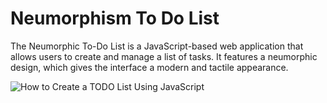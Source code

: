 # Neumorphism To Do List

 The Neumorphic To-Do List is a JavaScript-based web application that allows users to create and manage a list of tasks. It features a neumorphic design, which gives the interface a modern and tactile appearance.
 
 
![How to Create a TODO List Using JavaScript](https://github.com/mt057/Neumorphism-To-Do-List/assets/82698555/76661a9c-8dab-4611-bd2a-8550fccd9f3a)
